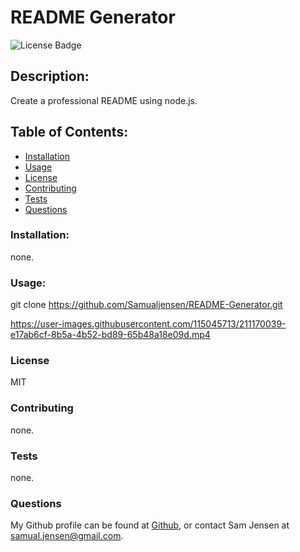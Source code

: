 # README Generator
![License Badge](https://shields.io/badge/license-MIT-green)
## Description:
Create a professional README using node.js.
## Table of Contents:
* [Installation](#installation)
* [Usage](#usage)
* [License](#license)
* [Contributing](#contributing)
* [Tests](#tests)
* [Questions](#questions)
### Installation:
none.
### Usage:
git clone https://github.com/Samualjensen/README-Generator.git

https://user-images.githubusercontent.com/115045713/211170039-e17ab6cf-8b5a-4b52-bd89-65b48a18e09d.mp4
### License
MIT
### Contributing
none.
### Tests
none.
### Questions
My Github profile can be found at [Github](https://github.com/Samualjensen), or contact Sam Jensen at samual.jensen@gmail.com.
